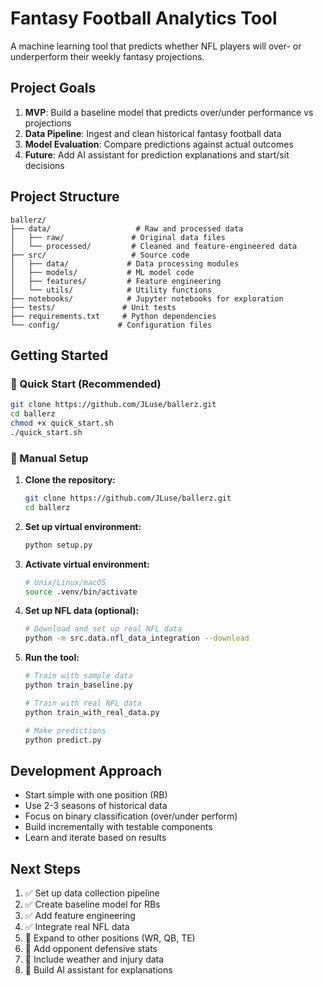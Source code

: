 # Fantasy Football Analytics Tool

A machine learning tool that predicts whether NFL players will over- or underperform their weekly fantasy projections.

## Project Goals

1. **MVP**: Build a baseline model that predicts over/under performance vs projections
2. **Data Pipeline**: Ingest and clean historical fantasy football data
3. **Model Evaluation**: Compare predictions against actual outcomes
4. **Future**: Add AI assistant for prediction explanations and start/sit decisions

## Project Structure

```
ballerz/
├── data/                   # Raw and processed data
│   ├── raw/               # Original data files
│   └── processed/         # Cleaned and feature-engineered data
├── src/                   # Source code
│   ├── data/             # Data processing modules
│   ├── models/           # ML model code
│   ├── features/         # Feature engineering
│   └── utils/            # Utility functions
├── notebooks/            # Jupyter notebooks for exploration
├── tests/               # Unit tests
├── requirements.txt     # Python dependencies
└── config/             # Configuration files
```

## Getting Started

### 🏈 Quick Start (Recommended)

```bash
git clone https://github.com/JLuse/ballerz.git
cd ballerz
chmod +x quick_start.sh
./quick_start.sh
```

### 🔧 Manual Setup

1. **Clone the repository:**
   ```bash
   git clone https://github.com/JLuse/ballerz.git
   cd ballerz
   ```

2. **Set up virtual environment:**
   ```bash
   python setup.py
   ```

3. **Activate virtual environment:**
   ```bash
   # Unix/Linux/macOS
   source .venv/bin/activate

4. **Set up NFL data (optional):**
   ```bash
   # Download and set up real NFL data
   python -m src.data.nfl_data_integration --download
   ```

5. **Run the tool:**
   ```bash
   # Train with sample data
   python train_baseline.py
   
   # Train with real NFL data
   python train_with_real_data.py
   
   # Make predictions
   python predict.py
   ```

## Development Approach

- Start simple with one position (RB)
- Use 2-3 seasons of historical data
- Focus on binary classification (over/under perform)
- Build incrementally with testable components
- Learn and iterate based on results

## Next Steps

1. ✅ Set up data collection pipeline
2. ✅ Create baseline model for RBs
3. ✅ Add feature engineering
4. ✅ Integrate real NFL data
5. 🔄 Expand to other positions (WR, QB, TE)
6. 🔄 Add opponent defensive stats
7. 🔄 Include weather and injury data
8. 🔄 Build AI assistant for explanations
